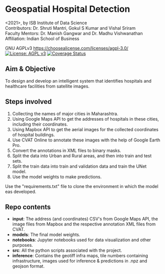 # Geospatial Hospital Detection

<2021>, by ISB Institute of Data Science    
Contributors: Dr. Shruti Mantri, Gokul S Kumar and Vishal Sriram     
Faculty Mentors: Dr. Manish Gangwar and Dr. Madhu Vishwanathan    
Affiliation: Indian School of Business   

GNU AGPLv3 https://choosealicense.com/licenses/agpl-3.0/
[![License: AGPL v3](https://img.shields.io/badge/License-AGPL%20v3-blue.svg)](https://www.gnu.org/licenses/agpl-3.0)
[![Coverage Status](https://coveralls.io/repos/github/geospoc/Hospital_detection/badge.svg?branch=main)](https://coveralls.io/github/geospoc/Hospital_detection?branch=main)

## Aim & Objective
To design and develop an intelligent system that identifies hospitals and healthcare facilities from satellite images.


## Steps involved
1. Collecting the names of major cities in Maharashtra.
2. Using Google Maps API to get the addresses of hospitals in these cities, including their coordinates.
3. Using Mapbox API to get the aerial images for the collected coordinates of hospital buildings.
4. Use CVAT Online to annotate these images with the help of Google Earth Pro.
5. Convert the annotations in XML files to binary masks.
6. Split the data into Urban and Rural areas, and then into train and test sets.
7. Split the train data into train and validation data and train the UNet model.
8. Use the model weights to make predictions.

Use the "requirements.txt" file to clone the environment in which the model eas developed.

## Repo contents
- **input**: The address (and coordinates) CSV's from Google Maps API, the image files from Mapbox and the respective annotation XML files from CVAT.
- **models**: The final model weights.
- **notebooks**: Jupyter notebooks used for data visualization and other purposes.
- **src**: All the python scripts associated with the project.
- **inference**: Contains the geotiff infra maps, tile numbers containing infrastructure, images used for inference & predictions in .npz and geojson format.


